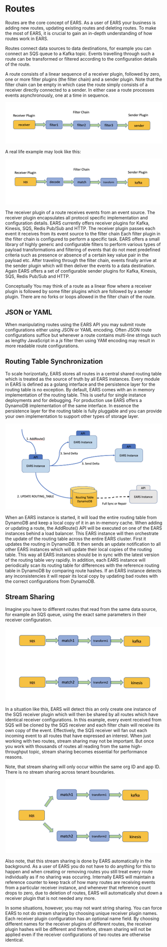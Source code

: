 # Routes

Routes are the core concept of EARS. As a user of EARS your business is adding new routes, updating existing 
routes and deleting routes. To make the most of EARS, it is crucial to gain an in-depth understanding of how 
routes work in EARS.

Routes connect data sources to data destinations, for example you can connect an SQS queue to a Kafka topic. 
Events travelling through such a route can be transformed or filtered according to the configuration details of 
the route.
 
A route consists of a linear sequence of a receiver plugin, followed by zero, one or more filter plugins (the filter chain) 
and a sender plugin. Note that the filter chain can be empty in which case the route simply consists of a receiver 
directly connected to a sender. In either case a route processes events asynchronously, one at a time in sequence.

![image route](img/route_2.png)

A real life example may look like this:

![image route](img/route.png)

The receiver plugin of a route receives events from an event source. The receiver plugin encapsulates all protocol 
specific implementation and configuration details. EARS currently offers receiver plugins for Kafka, Kinesis, SQS, Redis
Pub/Sub and HTTP. The receiver plugin passes each event it receives from its event source to the filter chain
Each filter plugin in the filter chain is configured to perform a specific task. EARS offers a small library of highly 
generic and configurable filters to perform various types of payload transformations and filtering of events that do 
not meet predefined criteria such as presence or absence of a certain key value pair in the payload etc. After
traveling through the filter chain, events finally arrive at the sender plugin which will then deliver the events to
a data destination. Again EARS offers a set of configurable sender plugins for Kafka, Kinesis, SQS, Redis
Pub/Sub and HTTP.

Conceptually You may think of a route as a linear flow where a receiver plugin is followed by some filter plugins 
which are followed by a sender plugin. There are no forks or loops allowed in the filter chain of the route. 

## JSON or YAML

When manipulating routes using the EARS API you may submit route configurations either using JSON or YAML
encoding. Often JSON route configurations suffice but whenever a route contains multi-line strings such as 
lengthy JavaScript in a _js_ filter then using YAM encoding may result in more readable route configurations.

## Routing Table Synchronization

To scale horizontally, EARS stores all routes in a central shared routing table which is treated as the source 
of truth by all EARS instances. Every module in EARS is defined as a golang interface and the persistence layer 
for the routing table is no exception. By default, EARS comes with an in memory implementation of the routing table. 
This is useful for single instance deployments and for debugging. For production use EARS offers a DynamoDB 
implementation of the same interface. In essence the persistence layer for the routing table is fully pluggable 
and you can provide your own implementation to support other types of storage layer.

![image route](img/routing_table_sync.png)

When an EARS instance is started, it will load the entire routing table from DynamoDB and keep a local copy of it in 
an in-memory cache. When adding or updating a route, the AddRoute() API will be executed on one of the 
EARS instances behind a load balancer. This EARS instance will then orchestrate the update of the routing table
across the entire EARS cluster. First it updates the routing in DynamoDB. It then sends an update notification
to all other EARS instances which will update their local copies of the routing table. This way all EARS instances
should be in sync with the latest version of the routing table very rapidly. In addition, each EARS instance will
periodically scan its routing table for differences with the reference routing table in DynamoDB by comparing 
route hashes. If an EARS instance detects any inconsistencies it will repair its local copy by updating bad routes
with the correct configurations from DynamoDB.

## Stream Sharing

Imagine you have to different routes that read from the same data source, for example an SQS queue, using the exact
same parameters in their receiver configuration.  

![image route](img/stream_sharing_1.png)

In a situation like this, EARS will detect this an only create one instance of the SQS receiver plugin which will 
then be shared by all routes which have identical receiver configurations. In this example, every event received
from SQS will be cloned by the SQS receiver and each filter chain will receive its own copy of the event. 
Effectively, the SQS receiver will fan out each incoming event to all routes that have expressed an interest.
When just working with two routes, stream sharing may not be important. But once you work with thousands of routes
all reading from the same high-throughput topic, stream sharing becomes essential for performance reasons.

Note, that stream sharing will only occur within the same org ID and app ID. There is no stream sharing across
tenant boundaries.

![image route](img/stream_sharing_2.png)

Also note, that this stream sharing is done by EARS automatically in the background. As a user of EARS you do not have to 
do anything for this to happen and when creating or removing routes you still treat every route individually as if
no sharing was occuring. Internally EARS will maintain a reference counter to keep track of how many routes are
receiving events from a particular receiver instance, and whenever that reference count drops to zero, due to deletion
of routes, EARS will automatically shut down a receiver plugin that is not needed any more.

In some situations, however, you may not want string sharing. You can force EARS to not do stream sharing by
choosing unique receiver plugin names. Each receiver plugin configuration has an optional name field. By choosing
different names for the receiver plugins of different routes, the receiver plugin hashes will be different
and therefore, stream sharing will not be applied even if the receiver configurations of two routes are otherwise
identical.







